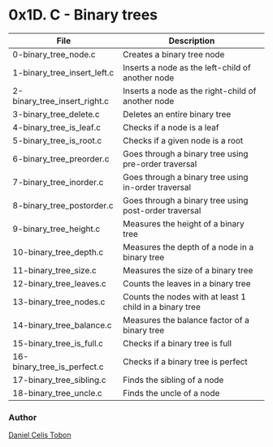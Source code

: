 # 0x1D. C - Binary trees

| File | Description |
| ------ | ------ |
| 0-binary_tree_node.c | Creates a binary tree node |
| 1-binary_tree_insert_left.c | Inserts a node as the left-child of another node |
| 2-binary_tree_insert_right.c | Inserts a node as the right-child of another node |
| 3-binary_tree_delete.c | Deletes an entire binary tree |
| 4-binary_tree_is_leaf.c | Checks if a node is a leaf |
| 5-binary_tree_is_root.c | Checks if a given node is a root |
| 6-binary_tree_preorder.c | Goes through a binary tree using pre-order traversal |
| 7-binary_tree_inorder.c | Goes through a binary tree using in-order traversal |
| 8-binary_tree_postorder.c | Goes through a binary tree using post-order traversal |
| 9-binary_tree_height.c | Measures the height of a binary tree |
| 10-binary_tree_depth.c | Measures the depth of a node in a binary tree |
| 11-binary_tree_size.c | Measures the size of a binary tree |
| 12-binary_tree_leaves.c | Counts the leaves in a binary tree |
| 13-binary_tree_nodes.c | Counts the nodes with at least 1 child in a binary tree |
| 14-binary_tree_balance.c | Measures the balance factor of a binary tree |
| 15-binary_tree_is_full.c | Checks if a binary tree is full |
| 16-binary_tree_is_perfect.c | Checks if a binary tree is perfect |
| 17-binary_tree_sibling.c | Finds the sibling of a node |
| 18-binary_tree_uncle.c | Finds the uncle of a node |

### Author
[Daniel Celis Tobon](https://github.com/danicelistobon)
